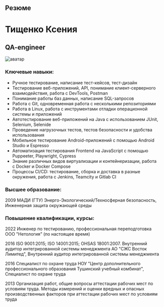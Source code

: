 ## Резюме
# Тищенко Ксения
## QA-engineer
![аватар](C:\Users\Ксю\Desktop\Резюме\Аватар.jpg)
### Ключевые навыки:
- Ручное тестирование, написание тест-кейсов, тест-дизайн
- Тестирование веб-приложений, API, понимание клиент-серверного взаимодействия, работа с DevTools, Postman
- Понимание работы баз данных, написание SQL-запросов
- Работа с Git, одновременная работа с несколькими репозиториями
- Работа в Linux, работа с инструментами отладки операционной системы и приложений
- Автотестирование веб-приложений на Java с использованием JUnit, Selenium, Selenide
- Проведение нагрузочных тестов, тестов безопасности и удобства использования
- Мобильное тестирование Android-приложений с помощью Android Studio и Espresso
- Автоматизация тестирования Frontend на JavaScript с помощью Puppeeter, Playwright, Cypress
- Знание различных видов виртуализации и контейнеризации, работа с Docker и Docker Compose
- Процессы CI/CD: тестирование, сборка и доставка в разные окружения, работа с Jenkins, Teamcity и Gitlab CI

### Высшее образование:
2009 МАДИ (ГТУ)
Энерго-Экологический/Техносферная безопасность, Инженерная защита окружающей среды

### Повышение квалификации, курсы:

2022 Инженер по тестированию, профессиональная переподготовка
ООО "Нетология" (по настоящее время)

2016 ISO 9001:2015; ISO 14001:2015; OHSAS 18001:2007. Внутренний аудитор интегрированной системы менеджмента
АО "СЖС Восток Лимитед", Внутренний аудитор интегрированной системы менеджмента

2016 Специалист по охране труда
НОУ "Центр дополнительного профессионального образования Тушинский учебный комбинат", Специалист по охране труда

2013 Организация работ, общие вопросы аттестации рабочих мест по условиям труда. Методы измерений и оценки вредных и опасных производственных факторов при аттестации рабочих мест по условиям труда